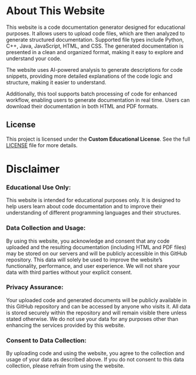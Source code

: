 # About This Website
This website is a code documentation generator designed for educational purposes. It allows users to upload code files, which are then analyzed to generate structured documentation. Supported file types include Python, C++, Java, JavaScript, HTML, and CSS. The generated documentation is presented in a clean and organized format, making it easy to explore and understand your code.

The website uses AI-powered analysis to generate descriptions for code snippets, providing more detailed explanations of the code logic and structure, making it easier to understand.

Additionally, this tool supports batch processing of code for enhanced workflow, enabling users to generate documentation in real time. Users can download their documentation in both HTML and PDF formats.

## License

This project is licensed under the **Custom Educational License**. See the full [LICENSE](./LICENSE) file for more details.

# Disclaimer
### Educational Use Only: 
This website is intended for educational purposes only. It is designed to help users learn about code documentation and to improve their understanding of different programming languages and their structures.

### Data Collection and Usage:
By using this website, you acknowledge and consent that any code uploaded and the resulting documentation (including HTML and PDF files) may be stored on our servers and will be publicly accessible in this GitHub repository. This data will solely be used to improve the website’s functionality, performance, and user experience. We will not share your data with third parties without your explicit consent.

### Privacy Assurance:
Your uploaded code and generated documents will be publicly available in this GitHub repository and can be accessed by anyone who visits it. All data is stored securely within the repository and will remain visible there unless stated otherwise. We do not use your data for any purposes other than enhancing the services provided by this website.

### Consent to Data Collection: 
By uploading code and using the website, you agree to the collection and usage of your data as described above. If you do not consent to this data collection, please refrain from using the website.
